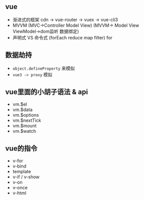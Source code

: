 ## vue
- 渐进式的框架 cdn -> vue-router -> vuex -> vue-cli3
- MVVM  (MVC->Controller Model View)  (MVVM-> Model View ViewModel->dom监听  数据绑定)
- 声明式 VS 命令式 (forEach reduce map filter) for

## 数据劫持
- `object.defineProperty` 来模拟
- `vue3 -> proxy` 模拟

## vue里面的小胡子语法 & api
- vm.$el
- vm.$data
- vm.$options
- vm.$nextTick
- vm.$mount
- vm.$watch

## vue的指令
- v-for
- v-bind
- template
- v-if / v-show
- v-on
- v-once
- v-html